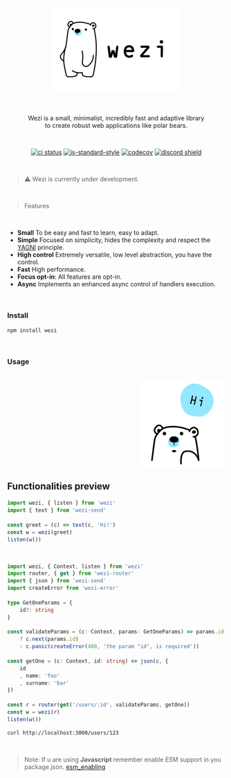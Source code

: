 <br>

<br>

<div align="center">
    <img src="https://github.com/11ume/wezi-assets/blob/main/logo.png?raw=true" width="300" height="auto"/>
</div>

<br>

<br>

<p align="center"> 
    Wezi is a small, minimalist, incredibly fast and adaptive library
    <br>
    to create robust web applications like polar bears. 
<p>

<br>

<div align="center">

[![ci status](https://img.shields.io/github/workflow/status/11ume/wezi/ci?style=flat&colorA=000000&colorB=000000)](https://github.com/11ume/wezi/actions?query=workflow%3Aci)
[![js-standard-style](https://img.shields.io/badge/code%20style%20-standard-standard?style=flat&colorA=000000&colorB=000000)](http://standardjs.com)
[![codecov](https://img.shields.io/badge/☂%20-coverage-☂?style=flat&colorA=000000&colorB=000000)](https://codecov.io/gh/11ume/wezi/branch/main)
[![discord shield](https://img.shields.io/discord/740090768164651008?style=flat&colorA=000000&colorB=000000&label=discord&logo=discord&logoColor=92E8FF)](https://discord.com)

</div>

<br>

> ⚠️ Wezi is currently under development.

<br>

> Features

<br>

* **Small** To be easy and fast to learn, easy to adapt.
* **Simple** Focused on simplicity, hides the complexity and respect the [YAGNI](https://en.wikipedia.org/wiki/You_aren%27t_gonna_need_it) principle.
* **High control** Extremely versatile, low level abstraction, you have the control.
* **Fast** High performance.
* **Focus opt-in**: All features are opt-in.  
* **Async** Implements an enhanced async control of handlers execution.

<br>

### Install

```bash
npm install wezi
```

<br>

### Usage

<br>

<div align="right">
    <img src="https://github.com/11ume/wezi-assets/blob/main/hi2.png?raw=true" width="200" height="auto"/>
</div>

## Functionalities preview

```ts
import wezi, { listen } from 'wezi'
import { text } from 'wezi-send'

const greet = (c) => text(c, 'Hi!')
const w = wezi(greet)
listen(w())
```

<br>

```ts
import wezi, { Context, listen } from 'wezi'
import router, { get } from 'wezi-router'
import { json } from 'wezi-send'
import createError from 'wezi-error'

type GetOneParams = {
    id?: string
}

const validateParams = (c: Context, params: GetOneParams) => params.id
    ? c.next(params.id)
    : c.panic(createError(400, 'the param "id", is required'))

const getOne = (c: Context, id: string) => json(c, {
    id
    , name: 'foo'
    , surname: 'bar'
})

const r = router(get('/users/:id', validateParams, getOne))
const w = wezi(r)
listen(w())
```

```bash
curl http://localhost:3000/users/123
```

<br>

> Note: If u are using **Javascript** remember enable ESM support in you package.json. [esm_enabling](https://nodejs.org/api/esm.html#esm_enabling)
